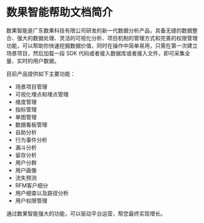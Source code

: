 # 数果智能帮助文档简介

数果智能是广东数果科技有限公司研发的新一代数据分析产品，具备无缝的数据整合、强大的数据处理、灵活的可视化分析、项目机制的管理方式和完善的权限管理功能，可以帮助你快速挖掘数据价值，同时在操作中简单易用，只需在第一次建立场景项目，然后加载一段 SDK 代码或者接入数据库或者接入文件，即可采集全量、实时的用户数据。

目前产品提供如下主要功能：

* 场景项目管理
* 可视化埋点和埋点管理
* 维度管理
* 指标管理
* 单图管理
* 数据看板管理
* 自助分析
* 行为事件分析
* 漏斗分析
* 留存分析
* 用户分群
* 用户画像
* 流失预测
* RFM客户细分
* 用户细查以及路径分析
* 用户权限管理

通过数果智能强大的功能，可以驱动平台运营，帮您最终实现增长。

